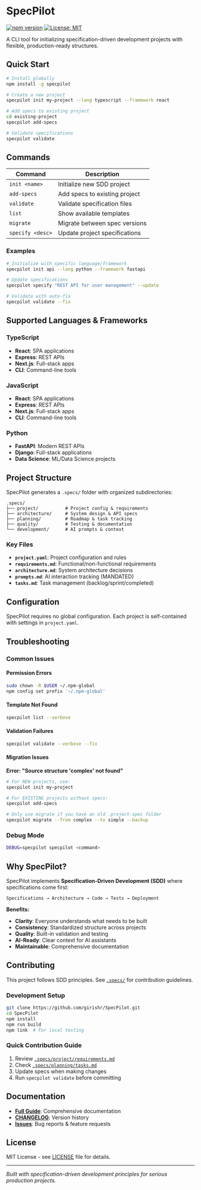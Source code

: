 # SpecPilot

[![npm version](https://badge.fury.io/js/specpilot.svg)](https://badge.fury.io/js/specpilot)
[![License: MIT](https://img.shields.io/badge/License-MIT-yellow.svg)](https://opensource.org/licenses/MIT)

A CLI tool for initializing specification-driven development projects with flexible, production-ready structures.

## Quick Start

```bash
# Install globally
npm install -g specpilot

# Create a new project
specpilot init my-project --lang typescript --framework react

# Add specs to existing project
cd existing-project
specpilot add-specs

# Validate specifications
specpilot validate
```

## Commands

| Command          | Description                   |
| ---------------- | ----------------------------- |
| `init <name>`    | Initialize new SDD project    |
| `add-specs`      | Add specs to existing project |
| `validate`       | Validate specification files  |
| `list`           | Show available templates      |
| `migrate`        | Migrate between spec versions |
| `specify <desc>` | Update project specifications |

### Examples

```bash
# Initialize with specific language/framework
specpilot init api --lang python --framework fastapi

# Update specifications
specpilot specify "REST API for user management" --update

# Validate with auto-fix
specpilot validate --fix
```

## Supported Languages & Frameworks

### TypeScript

- **React**: SPA applications
- **Express**: REST APIs
- **Next.js**: Full-stack apps
- **CLI**: Command-line tools

### JavaScript

- **React**: SPA applications
- **Express**: REST APIs
- **Next.js**: Full-stack apps
- **CLI**: Command-line tools

### Python

- **FastAPI**: Modern REST APIs
- **Django**: Full-stack applications
- **Data Science**: ML/Data Science projects

## Project Structure

SpecPilot generates a `.specs/` folder with organized subdirectories:

```
.specs/
├── project/          # Project config & requirements
├── architecture/     # System design & API specs
├── planning/         # Roadmap & task tracking
├── quality/          # Testing & documentation
└── development/      # AI prompts & context
```

### Key Files

- **`project.yaml`**: Project configuration and rules
- **`requirements.md`**: Functional/non-functional requirements
- **`architecture.md`**: System architecture decisions
- **`prompts.md`**: AI interaction tracking (MANDATED)
- **`tasks.md`**: Task management (backlog/sprint/completed)

## Configuration

SpecPilot requires no global configuration. Each project is self-contained with settings in `project.yaml`.

## Troubleshooting

### Common Issues

#### Permission Errors

```bash
sudo chown -R $USER ~/.npm-global
npm config set prefix '~/.npm-global'
```

#### Template Not Found

```bash
specpilot list --verbose
```

#### Validation Failures

```bash
specpilot validate --verbose --fix
```

#### Migration Issues

**Error: "Source structure 'complex' not found"**

```bash
# For NEW projects, use:
specpilot init my-project

# For EXISTING projects without specs:
specpilot add-specs

# Only use migrate if you have an old .project-spec folder
specpilot migrate --from complex --to simple --backup
```

### Debug Mode

```bash
DEBUG=specpilot specpilot <command>
```

## Why SpecPilot?

SpecPilot implements **Specification-Driven Development (SDD)** where specifications come first:

```
Specifications → Architecture → Code → Tests → Deployment
```

**Benefits:**

- **Clarity**: Everyone understands what needs to be built
- **Consistency**: Standardized structure across projects
- **Quality**: Built-in validation and testing
- **AI-Ready**: Clear context for AI assistants
- **Maintainable**: Comprehensive documentation

## Contributing

This project follows SDD principles. See [`.specs/`](.specs/) for contribution guidelines.

### Development Setup

```bash
git clone https://github.com/girishr/SpecPilot.git
cd SpecPilot
npm install
npm run build
npm link  # For local testing
```

### Quick Contribution Guide

1. Review [`.specs/project/requirements.md`](.specs/project/requirements.md)
2. Check [`.specs/planning/tasks.md`](.specs/planning/tasks.md)
3. Update specs when making changes
4. Run `specpilot validate` before committing

## Documentation

- **[Full Guide](docs/GUIDE.md)**: Comprehensive documentation
- **[CHANGELOG](CHANGELOG.md)**: Version history
- **[Issues](https://github.com/girishr/SpecPilot/issues)**: Bug reports & feature requests

## License

MIT License - see [LICENSE](LICENSE) file for details.

---

_Built with specification-driven development principles for serious production projects._
